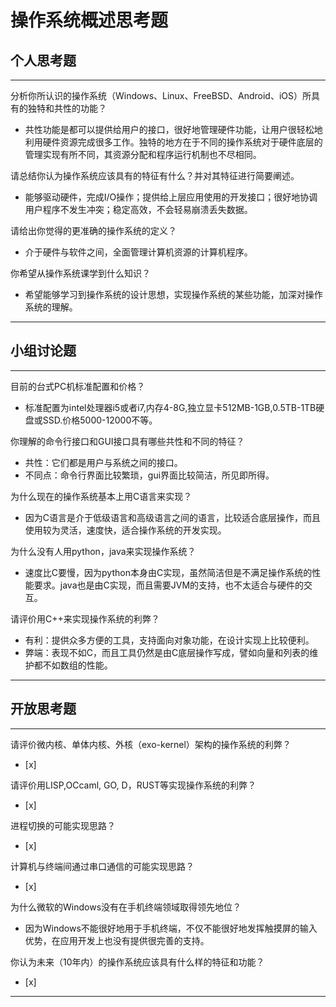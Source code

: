 # 操作系统概述思考题

## 个人思考题

---

分析你所认识的操作系统（Windows、Linux、FreeBSD、Android、iOS）所具有的独特和共性的功能？
- 共性功能是都可以提供给用户的接口，很好地管理硬件功能，让用户很轻松地利用硬件资源完成很多工作。独特的地方在于不同的操作系统对于硬件底层的管理实现有所不同，其资源分配和程序运行机制也不尽相同。

>  

请总结你认为操作系统应该具有的特征有什么？并对其特征进行简要阐述。
- 能够驱动硬件，完成I/O操作；提供给上层应用使用的开发接口；很好地协调用户程序不发生冲突；稳定高效，不会轻易崩溃丢失数据。

>   

请给出你觉得的更准确的操作系统的定义？
- 介于硬件与软件之间，全面管理计算机资源的计算机程序。  

>   

你希望从操作系统课学到什么知识？
- 希望能够学习到操作系统的设计思想，实现操作系统的某些功能，加深对操作系统的理解。

>   

---

## 小组讨论题

---

目前的台式PC机标准配置和价格？
- 标准配置为intel处理器i5或者i7,内存4-8G,独立显卡512MB-1GB,0.5TB-1TB硬盘或SSD.价格5000-12000不等。

> 

你理解的命令行接口和GUI接口具有哪些共性和不同的特征？
- 共性：它们都是用户与系统之间的接口。
- 不同点：命令行界面比较繁琐，gui界面比较简洁，所见即所得。

> 

为什么现在的操作系统基本上用C语言来实现？
- 因为C语言是介于低级语言和高级语言之间的语言，比较适合底层操作，而且使用较为灵活，速度快，适合操作系统的开发实现。
>  

为什么没有人用python，java来实现操作系统？
- 速度比C要慢，因为python本身由C实现，虽然简洁但是不满足操作系统的性能要求。java也是由C实现，而且需要JVM的支持，也不太适合与硬件的交互。

>  

请评价用C++来实现操作系统的利弊？
- 有利：提供众多方便的工具，支持面向对象功能，在设计实现上比较便利。
- 弊端：表现不如C，而且工具仍然是由C底层操作写成，譬如向量和列表的维护都不如数组的性能。

>  

---

## 开放思考题

---

请评价微内核、单体内核、外核（exo-kernel）架构的操作系统的利弊？
- [x]  

>  

请评价用LISP,OCcaml, GO, D，RUST等实现操作系统的利弊？
- [x]  

>  

进程切换的可能实现思路？
- [x]  

>  

计算机与终端间通过串口通信的可能实现思路？
- [x]  

>  

为什么微软的Windows没有在手机终端领域取得领先地位？
- 因为Windows不能很好地用于手机终端，不仅不能很好地发挥触摸屏的输入优势，在应用开发上也没有提供很完善的支持。 

>  

你认为未来（10年内）的操作系统应该具有什么样的特征和功能？
- [x]  

>  

---
